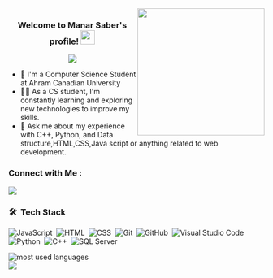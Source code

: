 
<img width="250" align="right" src="https://c.tenor.com/_DOBjnGspYAAAAAM/code-coding.gif">

<h3 align="center">
  Welcome to Manar Saber's profile!
  <img src="https://media.giphy.com/media/hvRJCLFzcasrR4ia7z/giphy.gif" width="28">
</h3>

<!-- Typing SVG by DenverCoder1 - https://github.com/DenverCoder1/readme-typing-svg -->
<p align="center">
  <a href="https://github.com/DenverCoder1/readme-typing-svg"><img src="https://readme-typing-svg.herokuapp.com/?lines=Software%20Engineer;Always%20learning%20new%20things&font=Fira%20Code&center=true&width=440&height=45&color=f75c7e&vCenter=true&size=22"></a>
</p> 

- 🏢 I'm a Computer Science Student at Ahram Canadian University
- 👨‍💻 As a CS student, I'm constantly learning and exploring new technologies to improve my skills.
- 💬 Ask me about my experience with C++, Python, and Data structure,HTML,CSS,Java script or anything related to web development.

### Connect with Me :

<a href="https://linkedin.com/in/manar-saber-10005924b" target="_blank"><img src="https://img.shields.io/badge/-Manar%20Saber-0077B5?style=for-the-badge&logo=Linkedin&logoColor=white"/></a>
### 🛠 &nbsp;Tech Stack
![JavaScript](https://img.shields.io/badge/-JavaScript-05122A?style=flat&logo=javascript)&nbsp;
![HTML](https://img.shields.io/badge/-HTML-05122A?style=flat&logo=HTML5)&nbsp;
![CSS](https://img.shields.io/badge/-CSS-05122A?style=flat&logo=CSS3&logoColor=1572B6)&nbsp;
![Git](https://img.shields.io/badge/-Git-05122A?style=flat&logo=git)&nbsp;
![GitHub](https://img.shields.io/badge/-GitHub-05122A?style=flat&logo=github)&nbsp;
![Visual Studio Code](https://img.shields.io/badge/-Visual%20Studio%20Code-05122A?style=flat&logo=visual-studio-code&logoColor=007ACC)&nbsp;
![Python](https://img.shields.io/badge/-Python%20-05122A?style=flat&logo=python)&nbsp;
![C++](https://img.shields.io/badge/-C%2B%2B-05122A?style=flat&logo=c%2B%2B&logoColor=00599C)&nbsp;
![SQL Server](https://img.shields.io/badge/-SQL%20Server-05122A?style=flat&logo=Microsoft%20SQL%20Server&logoColor=CC2927)&nbsp;


<img align="left" src="https://github-readme-stats.vercel.app/api/top-langs?username=manarsaber2&show_icons=true&locale=en&layout=compact&theme=radical" alt="most used languages" />
<br>
<a href="https://komarev.com/ghpvc/?username=manarsaber2&style=for-the-badge">
    <img src="https://komarev.com/ghpvc/?username=manarsaber2&style=for-the-badge">
</a>
